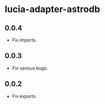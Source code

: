 # lucia-adapter-astrodb

## 0.0.4

- Fix imports.

## 0.0.3

- Fix various bugs.

## 0.0.2

- Fix exports.
